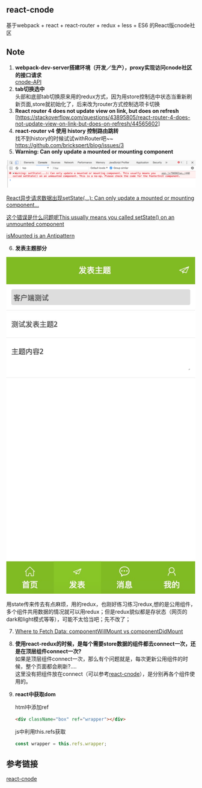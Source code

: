 ## react-cnode
基于webpack + react + react-router + redux + less + ES6 的React版cnode社区
## Note  
1. **webpack-dev-server搭建环境（开发／生产），proxy实现访问cnode社区的接口请求**      
[cnode-API](https://cnodejs.org/api)
2. **tab切换选中**   
头部和底部tab切换原来用的redux方式，因为用store控制选中状态当重新刷新页面,store就初始化了，后来改为router方式控制选项卡切换
3. **React router 4 does not update view on link, but does on refresh**    [https://stackoverflow.com/questions/43895805/react-router-4-does-not-update-view-on-link-but-does-on-refresh/44565602]
4. **react-router v4 使用 history 控制路由跳转**  
找不到history的时候试试withRouter吧~~  
https://github.com/brickspert/blog/issues/3
5. **Warning: Can only update a mounted or mounting component**

![waring1](src/static/img/waring01.png) 

[React异步请求数据出现setState(...): Can only update a mounted or mounting component...](https://www.jianshu.com/p/a9d1f5aa719a )  

[这个错误是什么问题呢This usually means you called setState() on an unmounted component](http://react-china.org/t/this-usually-means-you-called-setstate-on-an-unmounted-component/7397/12)  

[isMounted is an Antipattern
](https://doc.react-china.org/blog/2015/12/16/ismounted-antipattern.html)

6. **发表主题部分**  

![发表主题](src/static/img/create_topic.png)

用state传来传去有点麻烦，用的redux，也刚好练习练习redux,想的是公用组件，多个组件共用数据的情况就可以用redux；但是redux貌似都是存状态（网页的dark和light模式等等），可能不太恰当吧；先不改了；

7. [Where to Fetch Data: componentWillMount vs componentDidMount](https://daveceddia.com/where-fetch-data-componentwillmount-vs-componentdidmount/)

8. **使用react-redux的时候，是每个需要store数据的组件都去connect一次，还是在顶层组件connect一次?**  
如果是顶层组件connect一次，那么有个问题就是，每次更新公用组件的时候，整个页面都会刷新?....  
这里没有把组件放在connect（可以参考[react-cnode](https://github.com/lzxb/react-cnode)），是分别再各个组件使用的。  

9. **react中获取dom**

    html中添加ref
    ```html
    <div className="box" ref="wrapper"></div>
    ```
    js中利用this.refs获取
    ```js
    const wrapper = this.refs.wrapper;
    ```



## 参考链接
[react-cnode](https://github.com/lzxb/react-cnode)

